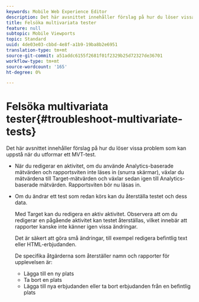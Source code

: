 ```yaml
---
keywords: Mobile Web Experience Editor
description: Det här avsnittet innehåller förslag på hur du löser vissa problem som kan uppstå när du utformar ett MVT-test.
title: Felsöka multivariata tester
feature: null
subtopic: Mobile Viewports
topic: Standard
uuid: 4de03e03-cbbd-4e8f-a1b9-19ba8b2e6951
translation-type: tm+mt
source-git-commit: a51addc6155f2681f01f2329b25d72327de36701
workflow-type: tm+mt
source-wordcount: '165'
ht-degree: 0%

---
```



# Felsöka multivariata tester{#troubleshoot-multivariate-tests}

Det här avsnittet innehåller förslag på hur du löser vissa problem som kan uppstå när du utformar ett MVT-test.

* När du redigerar en aktivitet, om du använde Analytics-baserade mätvärden och rapportsviten inte läses in (snurra skärmar), växlar du mätvärdena till Target-mätvärden och växlar sedan igen till Analytics-baserade mätvärden. Rapportsviten bör nu läsas in.
* Om du ändrar ett test som redan körs kan du återställa testet och dess data.

   Med Target kan du redigera en aktiv aktivitet. Observera att om du redigerar en pågående aktivitet kan testet återställas, vilket innebär att rapporter kanske inte känner igen vissa ändringar.

   Det är säkert att göra små ändringar, till exempel redigera befintlig text eller HTML-erbjudanden.

   De specifika åtgärderna som återställer namn och rapporter för upplevelsen är:

   * Lägga till en ny plats
   * Ta bort en plats
   * Lägga till nya erbjudanden eller ta bort erbjudanden från en befintlig plats

